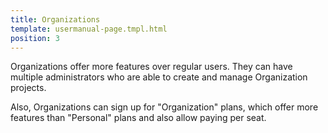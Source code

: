 ```yaml
---
title: Organizations
template: usermanual-page.tmpl.html
position: 3
---
```


Organizations offer more features over regular users. They can have multiple administrators who are able to create and manage Organization projects.

Also, Organizations can sign up for "Organization" plans, which offer more features than "Personal" plans and also allow paying per seat.



